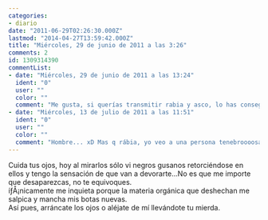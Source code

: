 ```yaml
---
categories:
- diario
date: "2011-06-29T02:26:30.000Z"
lastmod: "2014-04-27T13:59:42.000Z"
title: "Miércoles, 29 de junio de 2011 a las 3:26"
comments: 2
id: 1309314390
commentList:
- date: "Miércoles, 29 de junio de 2011 a las 13:24"
  ident: "0"
  user: ""
  color: ""
  comment: "Me gusta, si querías transmitir rabia y asco, lo has conseguido."
- date: "Miércoles, 13 de julio de 2011 a las 11:51"
  ident: "0"
  user: ""
  color: ""
  comment: "Hombre... xD Mas q rábia, yo veo a una persona tenebroooosaaa (uhhhhhh (sonido de fantasma)). Stá muy chulo xD Qiero más entradas así d nuevo!"
---
```


Cuida tus ojos, hoy al mirarlos sólo vi negros gusanos retorciéndose en ellos y tengo la sensación de que van a devorarte...No es que me importe que desaparezcas, no te equivoques.  
íƒÅ¡nicamente me inquieta porque la materia orgánica que deshechan me salpica y mancha mis botas nuevas.  
Así pues, arráncate los ojos o aléjate de mí llevándote tu mierda.